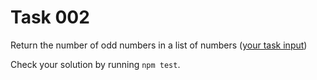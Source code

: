 # Task 002

Return the number of odd numbers in a list of numbers ([your task input](./data.json))

Check your solution by running `npm test`.
